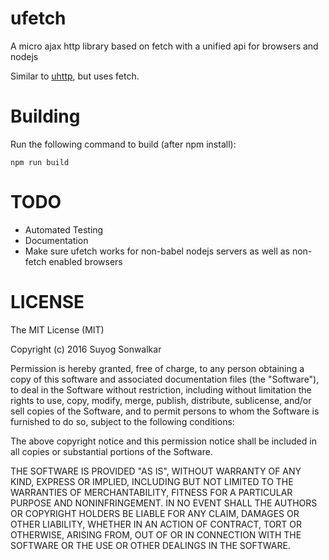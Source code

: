 # ufetch

A micro ajax http library based on fetch with a unified api for browsers and nodejs

Similar to [uhttp](https://github.com/Flux159/uhttp), but uses fetch.

# Building

Run the following command to build (after npm install):

```
npm run build
```

# TODO

- Automated Testing
- Documentation
- Make sure ufetch works for non-babel nodejs servers as well as non-fetch enabled browsers

# LICENSE

The MIT License (MIT)

Copyright (c) 2016 Suyog Sonwalkar

Permission is hereby granted, free of charge, to any person obtaining a copy
of this software and associated documentation files (the "Software"), to deal
in the Software without restriction, including without limitation the rights
to use, copy, modify, merge, publish, distribute, sublicense, and/or sell
copies of the Software, and to permit persons to whom the Software is
furnished to do so, subject to the following conditions:

The above copyright notice and this permission notice shall be included in all
copies or substantial portions of the Software.

THE SOFTWARE IS PROVIDED "AS IS", WITHOUT WARRANTY OF ANY KIND, EXPRESS OR
IMPLIED, INCLUDING BUT NOT LIMITED TO THE WARRANTIES OF MERCHANTABILITY,
FITNESS FOR A PARTICULAR PURPOSE AND NONINFRINGEMENT. IN NO EVENT SHALL THE
AUTHORS OR COPYRIGHT HOLDERS BE LIABLE FOR ANY CLAIM, DAMAGES OR OTHER
LIABILITY, WHETHER IN AN ACTION OF CONTRACT, TORT OR OTHERWISE, ARISING FROM,
OUT OF OR IN CONNECTION WITH THE SOFTWARE OR THE USE OR OTHER DEALINGS IN THE
SOFTWARE.
